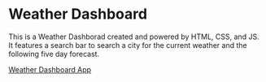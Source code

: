 # Weather Dashboard

This is a Weather Dashborad created and powered by HTML, CSS, and JS.  It features a search bar to search a city for the current weather and the following five day forecast.





[Weather Dashboard App](https://chefbrams.github.io/weatherDash/)


